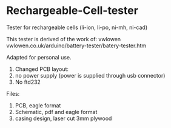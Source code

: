 # Rechargeable-Cell-tester
Tester for rechargeable cells (li-ion, li-po, ni-mh, ni-cad)

This tester is derived of the work of: vwlowen
vwlowen.co.uk/arduino/battery-tester/batery-tester.htm

Adapted for personal use.

1. Changed PCB layout:
2. no power supply (power is supplied through usb connector)
3. No ftd232

Files:
1. PCB, eagle format
2. Schematic, pdf and eagle format
3. casing design, laser cut 3mm plywood
